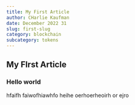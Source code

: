 ```yaml
---
title: My First Article
author: CHarlie Kaufman
date: December 2022 31
slug: first-slug
category: blockchain
subcategory: tokens
---
```


## My FIrst Article

### Hello world

hfaifh faiwofhiawhfo heihe oerhoerheoirh or ejro
